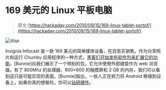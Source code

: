 # 169 美元的 Linux 平板电脑

> 原文:[https://hackaday.com/2010/09/15/169-linux-tablet-sortof/](https://hackaday.com/2010/09/15/169-linux-tablet-sortof/)

![](../Images/adc94fa889ff60e2da202ed93b7d0a29.png "disp")

Insignia Infocast 是一款 169 美元的简单媒体设备，在百思买销售。作为分享照片和运行 Chumby 应用程序的一种方式，[黑客们开始发布软件包来扩展它的功能](http://www.bunniestudios.com/blog/?p=1294)。[Bunnie]向我们展示了一个特别的包，它允许使用外部键盘作为 web 浏览器。有了 800Mhz 的处理器、800×600 的触摸屏和 2 GB 的内存，我们可以看到这只是可能实现的表面。[Bunnie]指出，一些人正在努力将 Android 移植到设备上，如果你真的想冒险，你可以[钻研硬件](http://files.chumby.com/bunnie/silvermoon_oem/silvermoon_OEM_ref_v3.pdf)。